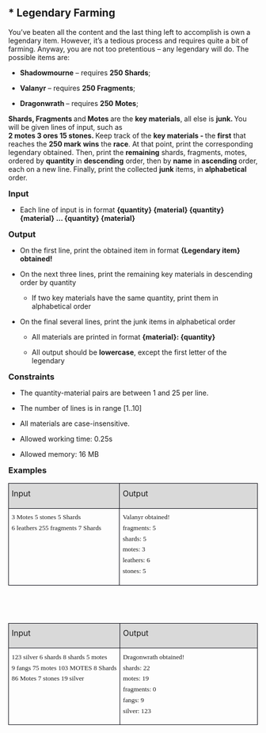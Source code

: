 <H2 LANG="bg-BG" CLASS="western"><SPAN LANG="en-US">* Legendary
	Farming</SPAN></H2>

<P STYLE="margin-top: 0.06in; margin-bottom: 0in">You’ve beaten all
the content and the last thing left to accomplish is own a legendary
item. However, it’s a tedious process and requires quite a bit of
farming. Anyway, you are not too pretentious – any legendary will
do. The possible items are:</P>
<UL>
	<LI><P STYLE="margin-bottom: 0in"><B>Shadowmourne</B> – requires
	<B>250 Shards</B>;</P>
	<LI><P STYLE="margin-bottom: 0in"><B>Valanyr</B> – requires <B>250
	Fragments</B>;</P>
	<LI><P STYLE="margin-bottom: 0in"><B>Dragonwrath </B>– requires
	<B>250 Motes</B>;</P>
</UL>
<P STYLE="margin-top: 0.06in"><B>Shards, Fragments </B>and<B> Motes
</B>are the <B>key materials</B>, all else is <B>junk. </B>You will
be given lines of input, such as <BR><B>2 motes 3 ores 15 stones.
</B>Keep track of the <B>key materials - </B>the <B>first</B> that
reaches the <B>250 mark</B> <B>wins</B> the <B>race</B>. At that
point, print the corresponding legendary obtained. Then, print the
<B>remaining</B> shards, fragments, motes, ordered by <B>quantity</B>
in <B>descending</B> order, then by <B>name</B> in <B>ascending
</B>order, each on a new line. Finally, print the collected <B>junk</B>
items, in <B>alphabetical </B>order.</P>
<H3 CLASS="western" ALIGN=JUSTIFY STYLE="margin-top: 0in; margin-bottom: 0in">
Input</H3>
<UL>
	<LI><P STYLE="margin-bottom: 0.14in">Each line of input is in format
	<B>{quantity} {material} {quantity} {material} … {quantity}
	{material}</B></P>
</UL>
<H3 CLASS="western" ALIGN=JUSTIFY STYLE="margin-top: 0in; margin-bottom: 0in">
Output</H3>
<UL>
	<LI><P STYLE="margin-bottom: 0.14in">On the first line, print the
	obtained item in format <B>{Legendary item} obtained!</B></P>
	<LI><P STYLE="margin-bottom: 0.14in">On the next three lines, print
	the remaining key materials in descending order by quantity</P>
	<UL>
		<LI><P STYLE="margin-bottom: 0.14in">If two key materials have the
		same quantity, print them in alphabetical order</P>
	</UL>
	<LI><P STYLE="margin-bottom: 0.14in">On the final several lines,
	print the junk items in alphabetical order</P>
	<UL>
		<LI><P STYLE="margin-bottom: 0.14in">All materials are printed in
		format <B>{material}: {quantity}</B></P>
		<LI><P STYLE="margin-bottom: 0.14in">All output should be
		<B>lowercase</B>, except the first letter of the legendary</P>
	</UL>
</UL>
<H3 CLASS="western" ALIGN=JUSTIFY STYLE="margin-top: 0in; margin-bottom: 0in">
Constraints</H3>
<UL>
	<LI><P STYLE="margin-bottom: 0.14in">The quantity-material pairs are
	between 1 and 25 per line.</P>
	<LI><P STYLE="margin-bottom: 0.14in">The number of lines is in range
	[1..10]</P>
	<LI><P STYLE="margin-bottom: 0.14in">All materials are
	case-insensitive.</P>
	<LI><P STYLE="margin-bottom: 0.14in">Allowed working time: 0.25s</P>
	<LI><P STYLE="margin-bottom: 0.14in">Allowed memory: 16 MB</P>
</UL>
<H3 CLASS="western" ALIGN=JUSTIFY STYLE="margin-top: 0in">Examples</H3>
<TABLE WIDTH=677 CELLPADDING=4 CELLSPACING=0>
	<COL WIDTH=290>
	<COL WIDTH=369>
	<TR VALIGN=TOP>
		<TD WIDTH=290 BGCOLOR="#d9d9d9" STYLE="border: 1px solid #00000a; padding-top: 0.04in; padding-bottom: 0.04in; padding-left: 0.06in; padding-right: 0.06in">
			<P ALIGN=JUSTIFY STYLE="margin-top: 0.06in"><FONT SIZE=3>Input</FONT></P>
		</TD>
		<TD WIDTH=369 BGCOLOR="#d9d9d9" STYLE="border: 1px solid #00000a; padding-top: 0.04in; padding-bottom: 0.04in; padding-left: 0.06in; padding-right: 0.06in">
			<P ALIGN=JUSTIFY STYLE="margin-top: 0.06in"><FONT SIZE=3>Output</FONT></P>
		</TD>
	</TR>
	<TR VALIGN=TOP>
		<TD WIDTH=290 STYLE="border: 1px solid #00000a; padding-top: 0.04in; padding-bottom: 0.04in; padding-left: 0.06in; padding-right: 0.06in">
			<P ALIGN=JUSTIFY STYLE="margin-top: 0.06in; margin-bottom: 0in"><FONT FACE="Consolas, serif"><FONT SIZE=2 STYLE="font-size: 10pt">3
			Motes 5 stones 5 Shards</FONT></FONT></P>
			<P ALIGN=JUSTIFY STYLE="margin-top: 0.06in"><FONT FACE="Consolas, serif"><FONT SIZE=2 STYLE="font-size: 10pt">6
			leathers 255 fragments 7 Shards</FONT></FONT></P>
		</TD>
		<TD WIDTH=369 STYLE="border: 1px solid #00000a; padding-top: 0.04in; padding-bottom: 0.04in; padding-left: 0.06in; padding-right: 0.06in">
			<P ALIGN=JUSTIFY STYLE="margin-top: 0.06in; margin-bottom: 0in"><FONT FACE="Consolas, serif"><FONT SIZE=2 STYLE="font-size: 10pt">Valanyr
			obtained!</FONT></FONT></P>
			<P ALIGN=JUSTIFY STYLE="margin-top: 0.06in; margin-bottom: 0in"><FONT FACE="Consolas, serif"><FONT SIZE=2 STYLE="font-size: 10pt">fragments:
			5</FONT></FONT></P>
			<P ALIGN=JUSTIFY STYLE="margin-top: 0.06in; margin-bottom: 0in"><FONT FACE="Consolas, serif"><FONT SIZE=2 STYLE="font-size: 10pt">shards:
			5</FONT></FONT></P>
			<P ALIGN=JUSTIFY STYLE="margin-top: 0.06in; margin-bottom: 0in"><FONT FACE="Consolas, serif"><FONT SIZE=2 STYLE="font-size: 10pt">motes:
			3</FONT></FONT></P>
			<P ALIGN=JUSTIFY STYLE="margin-top: 0.06in; margin-bottom: 0in"><FONT FACE="Consolas, serif"><FONT SIZE=2 STYLE="font-size: 10pt">leathers:
			6</FONT></FONT></P>
			<P ALIGN=JUSTIFY STYLE="margin-top: 0.06in"><FONT FACE="Consolas, serif"><FONT SIZE=2 STYLE="font-size: 10pt">stones:
			5</FONT></FONT></P>
		</TD>
	</TR>
</TABLE>
<P ALIGN=JUSTIFY STYLE="margin-top: 0.06in; margin-bottom: 0in; line-height: 0.07in">
<BR>
</P>
<P ALIGN=JUSTIFY STYLE="margin-top: 0.06in; margin-bottom: 0in; line-height: 0.07in">
<BR>
</P>
<P ALIGN=JUSTIFY STYLE="margin-top: 0.06in; margin-bottom: 0in; line-height: 0.07in">
<BR>
</P>
<P ALIGN=JUSTIFY STYLE="margin-top: 0.06in; margin-bottom: 0in; line-height: 0.07in">
<BR>
</P>
<TABLE WIDTH=677 CELLPADDING=4 CELLSPACING=0>
	<COL WIDTH=296>
	<COL WIDTH=363>
	<TR VALIGN=TOP>
		<TD WIDTH=296 BGCOLOR="#d9d9d9" STYLE="border: 1px solid #00000a; padding-top: 0.04in; padding-bottom: 0.04in; padding-left: 0.06in; padding-right: 0.06in">
			<P ALIGN=JUSTIFY STYLE="margin-top: 0.06in"><FONT SIZE=3>Input</FONT></P>
		</TD>
		<TD WIDTH=363 BGCOLOR="#d9d9d9" STYLE="border: 1px solid #00000a; padding-top: 0.04in; padding-bottom: 0.04in; padding-left: 0.06in; padding-right: 0.06in">
			<P ALIGN=JUSTIFY STYLE="margin-top: 0.06in"><FONT SIZE=3>Output</FONT></P>
		</TD>
	</TR>
	<TR VALIGN=TOP>
		<TD WIDTH=296 STYLE="border: 1px solid #00000a; padding-top: 0.04in; padding-bottom: 0.04in; padding-left: 0.06in; padding-right: 0.06in">
			<P ALIGN=JUSTIFY STYLE="margin-top: 0.06in; margin-bottom: 0in"><FONT FACE="Consolas, serif"><FONT SIZE=2 STYLE="font-size: 10pt">123
			silver 6 shards 8 shards 5 motes</FONT></FONT></P>
			<P ALIGN=JUSTIFY STYLE="margin-top: 0.06in; margin-bottom: 0in"><FONT FACE="Consolas, serif"><FONT SIZE=2 STYLE="font-size: 10pt">9
			fangs 75 motes 103 MOTES 8 Shards</FONT></FONT></P>
			<P ALIGN=JUSTIFY STYLE="margin-top: 0.06in"><FONT FACE="Consolas, serif"><FONT SIZE=2 STYLE="font-size: 10pt">86
			Motes 7 stones 19 silver</FONT></FONT></P>
		</TD>
		<TD WIDTH=363 STYLE="border: 1px solid #00000a; padding-top: 0.04in; padding-bottom: 0.04in; padding-left: 0.06in; padding-right: 0.06in">
			<P ALIGN=JUSTIFY STYLE="margin-top: 0.06in; margin-bottom: 0in"><FONT FACE="Consolas, serif"><FONT SIZE=2 STYLE="font-size: 10pt">Dragonwrath
			obtained!</FONT></FONT></P>
			<P ALIGN=JUSTIFY STYLE="margin-top: 0.06in; margin-bottom: 0in"><FONT FACE="Consolas, serif"><FONT SIZE=2 STYLE="font-size: 10pt">shards:
			22</FONT></FONT></P>
			<P ALIGN=JUSTIFY STYLE="margin-top: 0.06in; margin-bottom: 0in"><FONT FACE="Consolas, serif"><FONT SIZE=2 STYLE="font-size: 10pt">motes:
			19</FONT></FONT></P>
			<P ALIGN=JUSTIFY STYLE="margin-top: 0.06in; margin-bottom: 0in"><FONT FACE="Consolas, serif"><FONT SIZE=2 STYLE="font-size: 10pt">fragments:
			0</FONT></FONT></P>
			<P ALIGN=JUSTIFY STYLE="margin-top: 0.06in; margin-bottom: 0in"><FONT FACE="Consolas, serif"><FONT SIZE=2 STYLE="font-size: 10pt">fangs:
			9</FONT></FONT></P>
			<P ALIGN=JUSTIFY STYLE="margin-top: 0.06in"><FONT FACE="Consolas, serif"><FONT SIZE=2 STYLE="font-size: 10pt">silver:
			123</FONT></FONT></P>
		</TD>
	</TR>
</TABLE>